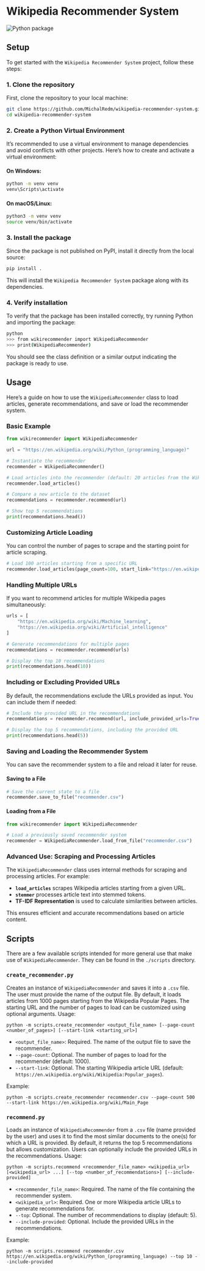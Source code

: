 # Wikipedia Recommender System

![Python package](https://github.com/MichalRedm/wikipedia-recommender-system/actions/workflows/python-package.yml/badge.svg)

## Setup

To get started with the `Wikipedia Recommender System` project, follow these steps:

### 1. Clone the repository

First, clone the repository to your local machine:

```bash
git clone https://github.com/MichalRedm/wikipedia-recommender-system.git
cd wikipedia-recommender-system
```

### 2. Create a Python Virtual Environment

It’s recommended to use a virtual environment to manage dependencies and avoid conflicts with other projects. Here’s how to create and activate a virtual environment:

#### On Windows:
```bash
python -m venv venv
venv\Scripts\activate
```

#### On macOS/Linux:
```bash
python3 -m venv venv
source venv/bin/activate
```

### 3. Install the package

Since the package is not published on PyPI, install it directly from the local source:

```bash
pip install .
```

This will install the `Wikipedia Recommender System` package along with its dependencies.

### 4. Verify installation

To verify that the package has been installed correctly, try running Python and importing the package:

```bash
python
>>> from wikirecommender import WikipediaRecommender
>>> print(WikipediaRecommender)
```

You should see the class definition or a similar output indicating the package is ready to use.

## Usage

Here’s a guide on how to use the `WikipediaRecommender` class to load articles, generate recommendations, and save or load the recommender system.

### Basic Example

```python
from wikirecommender import WikipediaRecommender

url = "https://en.wikipedia.org/wiki/Python_(programming_language)"

# Instantiate the recommender
recommender = WikipediaRecommender()

# Load articles into the recommender (default: 20 articles from the Wikipedia Popular Pages)
recommender.load_articles()

# Compare a new article to the dataset
recommendations = recommender.recommend(url)

# Show top 5 recommendations
print(recommendations.head())
```

### Customizing Article Loading

You can control the number of pages to scrape and the starting point for article scraping.

```python
# Load 100 articles starting from a specific URL
recommender.load_articles(page_count=100, start_link="https://en.wikipedia.org/wiki/Main_Page")
```

### Handling Multiple URLs

If you want to recommend articles for multiple Wikipedia pages simultaneously:

```python
urls = [
    "https://en.wikipedia.org/wiki/Machine_learning",
    "https://en.wikipedia.org/wiki/Artificial_intelligence"
]

# Generate recommendations for multiple pages
recommendations = recommender.recommend(urls)

# Display the top 10 recommendations
print(recommendations.head(10))
```

### Including or Excluding Provided URLs

By default, the recommendations exclude the URLs provided as input. You can include them if needed:

```python
# Include the provided URL in the recommendations
recommendations = recommender.recommend(url, include_provided_urls=True)

# Display the top 5 recommendations, including the provided URL
print(recommendations.head(5))
```

### Saving and Loading the Recommender System

You can save the recommender system to a file and reload it later for reuse.

#### Saving to a File

```python
# Save the current state to a file
recommender.save_to_file("recommender.csv")
```

#### Loading from a File

```python
from wikirecommender import WikipediaRecommender

# Load a previously saved recommender system
recommender = WikipediaRecommender.load_from_file("recommender.csv")
```

### Advanced Use: Scraping and Processing Articles

The `WikipediaRecommender` class uses internal methods for scraping and processing articles. For example:
- **`load_articles`** scrapes Wikipedia articles starting from a given URL.
- **`stemmer`** processes article text into stemmed tokens.
- **TF-IDF Representation** is used to calculate similarities between articles.

This ensures efficient and accurate recommendations based on article content.

## Scripts

There are a few available scripts intended for more general use that make use of `WikipediaRecommender`. They can be found in the `./scripts` directory.

### `create_recommender.py`
Creates an instance of `WikipediaRecommender` and saves it into a `.csv` file. The user must provide the name of the output file. By default, it loads articles from 1000 pages starting from the Wikipedia Popular Pages. The starting URL and the number of pages to load can be customized using optional arguments. Usage:
```
python -m scripts.create_recommender <output_file_name> [--page-count <number_of_pages>] [--start-link <starting_url>]
```
- `<output_file_name>`: Required. The name of the output file to save the recommender.
- `--page-count`: Optional. The number of pages to load for the recommender (default: 1000).
- `--start-link`: Optional. The starting Wikipedia article URL (default: `https://en.wikipedia.org/wiki/Wikipedia:Popular_pages`).

Example:
```
python -m scripts.create_recommender recommender.csv --page-count 500 --start-link https://en.wikipedia.org/wiki/Main_Page
```

### `recommend.py`
Loads an instance of `WikipediaRecommender` from a `.csv` file (name provided by the user) and uses it to find the most similar documents to the one(s) for which a URL is provided. By default, it returns the top 5 recommendations but allows customization. Users can optionally include the provided URLs in the recommendations. Usage:
```
python -m scripts.recommend <recommender_file_name> <wikipedia_url> [<wikipedia_url> ...] [--top <number_of_recommendations>] [--include-provided]
```
- `<recommender_file_name>`: Required. The name of the file containing the recommender system.
- `<wikipedia_url>`: Required. One or more Wikipedia article URLs to generate recommendations for.
- `--top`: Optional. The number of recommendations to display (default: 5).
- `--include-provided`: Optional. Include the provided URLs in the recommendations.

Example:
```
python -m scripts.recommend recommender.csv https://en.wikipedia.org/wiki/Python_(programming_language) --top 10 --include-provided
```
